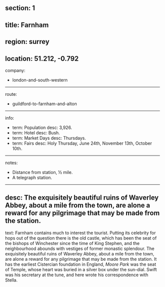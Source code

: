 section: 1
----
title: Farnham
----
region: surrey
----
location: 51.212, -0.792
----
company:
- london-and-south-western
----
route:
- guildford-to-farnham-and-alton
----
info:
- term: Population
  desc: 3,926.
- term: Hotel
  desc: Bush.
- term: Market Days
  desc: Thursdays.
- term: Fairs
  desc: Holy Thursday, June 24th, November 13th, October 10th.
----
notes:
- Distance from station, ½ mile.
- A telegraph station.
----
desc: The exquisitely beautiful ruins of Waverley Abbey, about a mile from the town, are alone a reward for any pilgrimage that may be made from the station.
----
text: <span class="smcp">Farnham</span> contains much to interest the tourist. Putting its celebrity for hops out of the question there is the old castle, which has been the seat of the bishops of Winchester since the time of King Stephen, and the neighbourhood abounds with vestiges of former monastic splendour. The exquisitely beautiful ruins of Waverley Abbey, about a mile from the town, are alone a reward for any pilgrimage that may be made from the station. It has the earliest Cistercian foundation in England, *Moore Park* was the seat of Temple, whose heart was buried in a silver box under the sun-dial. Swift was his secretary at the tune, and here wrote his correspondence with Stella.
